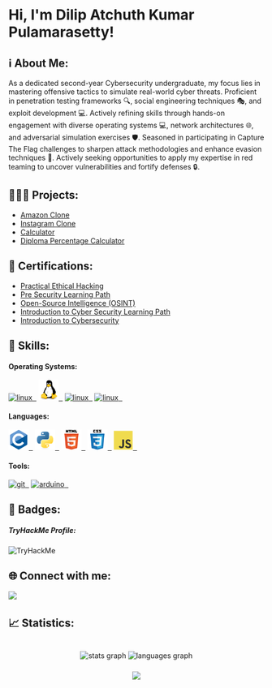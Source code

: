 # Hi, I'm Dilip Atchuth Kumar Pulamarasetty!

## ℹ️ About Me:
<p>As a dedicated second-year Cybersecurity undergraduate, my focus lies in mastering offensive tactics to simulate real-world cyber threats. Proficient in penetration testing frameworks 🔍, social engineering techniques 🎭, and exploit development 💻. Actively refining skills through hands-on engagement with diverse operating systems 💻, network architectures 🌐, and adversarial simulation exercises 🛡️. Seasoned in participating in Capture The Flag challenges to sharpen attack methodologies and enhance evasion techniques 🚀. Actively seeking opportunities to apply my expertise in red teaming to uncover vulnerabilities and fortify defenses 🔒.</p>

## 🧑🏼‍💻 Projects:

- [Amazon Clone](https://github.com/DilipAtchuthKumar/Amazon-Clone.git)
- [Instagram Clone](https://github.com/DilipAtchuthKumar/Instagram-Clone.git)
- [Calculator](https://github.com/DilipAtchuthKumar/Calculator)
- [Diploma Percentage Calculator](https://github.com/DilipAtchuthKumar/Diploma-Percentage-Calculator)

## 📄 Certifications:

- [Practical Ethical Hacking](https://drive.google.com/file/d/1TpC_ubiwMD4fm-NCVynTWiRI9IuppP37/view?usp=sharing)
- [Pre Security Learning Path](https://tryhackme-certificates.s3-eu-west-1.amazonaws.com/THM-QSDNJQCX9A.png)
- [Open-Source Intelligence (OSINT)](https://drive.google.com/file/d/1HAkJDhy9mvg1M_msjfMUU13LtsSJKq7T/view?usp=sharing)
- [Introduction to Cyber Security Learning Path](https://tryhackme-certificates.s3-eu-west-1.amazonaws.com/THM-GWWH4ZYYY1.png)
- [Introduction to Cybersecurity](https://www.credly.com/badges/39268d85-64d7-418f-95bb-56bf4629a93a/linked_in_profile)

## 🧠 Skills:
<p>
    <h4>Operating Systems:</h4>
    <a href="https://www.microsoft.com/en-in/windows" target="_blank" rel="noreferrer"> <img src="https://github.com/DilipAtchuthKumar/DilipAtchuthKumar/assets/118366836/6e4f9038-501e-4b7d-b2f6-2c4ff774dbf9"alt="linux" width="38" height="38"/> &nbsp;</a>
    <a href="https://www.linux.org/" target="_blank" rel="noreferrer"> <img src="https://raw.githubusercontent.com/devicons/devicon/master/icons/linux/linux-original.svg" alt="linux" width="40" height="40"/> &nbsp;</a>
    <a href="https://www.kali.org/" target="_blank" rel="noreferrer"> <img src="https://github.com/DilipAtchuthKumar/DilipAtchuthKumar/assets/118366836/e2970870-0f31-4e1d-bc67-79718ae5d869" alt="linux" width="40" height="40"/> &nbsp;</a>
    <a href="https://www.parrotsec.org/" target="_blank" rel="noreferrer"> <img src="https://github.com/DilipAtchuthKumar/DilipAtchuthKumar/assets/118366836/e7cb9cb3-275e-493b-ac56-f8c0d15cf76a" alt="linux" width="40" height="40"/> &nbsp;</a>
    <h4>Languages:</h4>
    <a href="https://www.cprogramming.com/" target="_blank" rel="noreferrer"> <img src="https://raw.githubusercontent.com/devicons/devicon/master/icons/c/c-original.svg" alt="c" width="40" height="40"/> &nbsp;</a>
    <a href="https://www.python.org" target="_blank" rel="noreferrer"> <img src="https://raw.githubusercontent.com/devicons/devicon/master/icons/python/python-original.svg" alt="python" width="40" height="40"/> &nbsp;</a>
    <a href="https://www.w3.org/html/" target="_blank" rel="noreferrer"> <img src="https://raw.githubusercontent.com/devicons/devicon/master/icons/html5/html5-original-wordmark.svg" alt="html5" width="40" height="40"/> &nbsp;</a>
    <a href="https://www.w3schools.com/css/" target="_blank" rel="noreferrer"> <img src="https://raw.githubusercontent.com/devicons/devicon/master/icons/css3/css3-original-wordmark.svg" alt="css3" width="40" height="40"/> &nbsp;</a>
    <a href="https://developer.mozilla.org/en-US/docs/Web/JavaScript" target="_blank" rel="noreferrer"> <img src="https://raw.githubusercontent.com/devicons/devicon/master/icons/javascript/javascript-original.svg" alt="javascript" width="38" height="38"/> &nbsp;</a>
    <h4>Tools:</h4>
    <a href="https://git-scm.com/" target="_blank" rel="noreferrer"> <img src="https://www.vectorlogo.zone/logos/git-scm/git-scm-icon.svg" alt="git" width="40" height="40"/> &nbsp;</a>
    <a href="https://www.arduino.cc/" target="_blank" rel="noreferrer"> <img src="https://cdn.worldvectorlogo.com/logos/arduino-1.svg" alt="arduino" width="40" height="40"/> &nbsp;</a>
</p>

## 🏅 Badges:

<h5>TryHackMe Profile:</h5>
    <img src="https://tryhackme-badges.s3.amazonaws.com/AtchuthKumar.png" alt="TryHackMe">

## 🌐 Connect with me:

<a href="https://www.linkedin.com/in/dilip-atchuth-kumar-pulamarasetty/" target="blank">
    <img src="https://img.shields.io/badge/LinkedIn-0077B5?style=for-the-badge&logo=linkedin&logoColor=white">
  </a> 

## 📈 Statistics:
<br clear="both">

<div align="center">
  <img src="https://github-readme-stats.vercel.app/api?username=DilipAtchuthKumar&hide_title=false&hide_rank=false&show_icons=true&include_all_commits=true&count_private=true&disable_animations=false&theme=dracula&locale=en&hide_border=false&order=1" height="150" alt="stats graph"  />
  <img src="https://github-readme-stats.vercel.app/api/top-langs?username=DilipAtchuthKumar&locale=en&hide_title=false&layout=compact&card_width=320&langs_count=5&theme=dracula&hide_border=false&order=2" height="150" alt="languages graph"  />
</div>

###

<div align="center">
  <img src="https://profile-counter.glitch.me/DilipAtchuthKumar/count.svg?"  />
</div>

###
